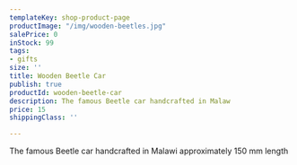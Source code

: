 ```yaml
---
templateKey: shop-product-page
productImage: "/img/wooden-beetles.jpg"
salePrice: 0
inStock: 99
tags:
- gifts
size: ''
title: Wooden Beetle Car
publish: true
productId: wooden-beetle-car
description: The famous Beetle car handcrafted in Malaw
price: 15
shippingClass: ''

---
```

The famous Beetle car handcrafted in Malawi approximately 150 mm length
